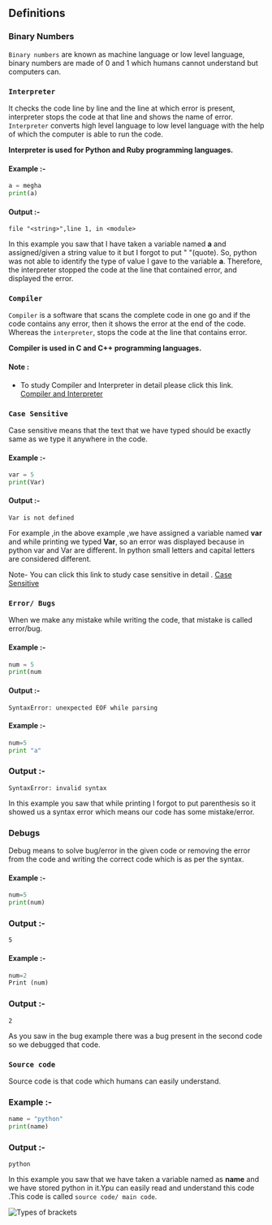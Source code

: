 ﻿## Definitions

### Binary Numbers

`Binary numbers` are known as machine language or low level language, binary numbers are made of 0 and 1 which humans cannot understand but computers can.


### `Interpreter` 

It checks the code line by line and the line at which error is present, interpreter  stops the code at that line and shows the name of error.
`Interpreter`  converts high level language to low level language with the help of which the computer is able to run the code.

**Interpreter is used for Python and Ruby programming languages.**

#### Example :-

```python
a = megha
print(a)
 ```
#### Output :-
`file "<string>",line 1, in <module>`

In  this example you saw that I have taken a variable named **a** and assigned/given  a string value to it but I forgot to put " "(quote). So, python was not able to identify the type of value I gave to the variable **a**. Therefore, the interpreter stopped the code at the line that contained error, and displayed the error.

### `Compiler`

`Compiler` is a software that scans the complete code in one go and if the code contains any error, then it shows the error at the end of the code.
Whereas the `interpreter`, stops the code at the line that contains error.

**Compiler is used in C and C++ programming languages.**
 
#### Note :
- To study Compiler and Interpreter in detail please click this link.  [Compiler and Interpreter](https://www.youtube.com/watch?v=e4ax90XmUBc&t=156s) 

### `Case Sensitive `

Case sensitive means that the text that we have typed should be exactly same as we type it anywhere in the code.

#### Example :- 

```python
var = 5
print(Var)
 ```
#### Output :-

`Var is not defined`

For example ,in the above example ,we have assigned a  variable named **var** and while printing we typed **Var**, so an error was displayed because in python var and Var are different. In python small letters and capital letters are considered different.

Note- You can click this link to study  case sensitive in detail . [Case Sensitive](https://youtu.be/mNxDbLBBzno) 


### `Error/ Bugs`

When we make any mistake while writing the code, that mistake is called error/bug.

#### Example :-

```python
num = 5
print(num
 ```
#### Output :-

`SyntaxError: unexpected EOF while parsing`
#### Example :-
```python
num=5
print "a"
 ```
### Output :-

`SyntaxError: invalid syntax`


In this example you saw that while printing I forgot to put parenthesis so it showed us a syntax error which means our code has some mistake/error.

### Debugs

Debug means to solve bug/error in the given code or removing the error from the code and writing the correct code which is as per the syntax.

#### Example :-

```python
num=5
print(num)
 ```
### Output :-

`5`

#### Example :-
```python
num=2
Print (num)
 ```
### Output :-

`2`

As you saw in the bug example   there was a bug present in the second code so we debugged that code.

### `Source code`

Source code is that code which humans can easily understand.

### Example :-
```python
name = "python"
print(name)
 ```
### Output :-

`python`

In this example you saw that we have taken a variable named as **name** and we have stored python in it.Ypu can easily read and understand this code .This code is called `source code/ main code`.


![Types of brackets](https://www.grammar-monster.com/glossary/pics/types_of_brackets.png)
